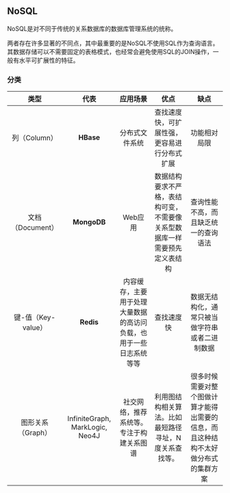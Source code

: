 ## NoSQL

NoSQL是对不同于传统的关系数据库的数据库管理系统的统称。

两者存在许多显著的不同点，其中最重要的是NoSQL不使用SQL作为查询语言。其数据存储可以不需要固定的表格模式，也经常会避免使用SQL的JOIN操作，一般有水平可扩展性的特征。

### 分类

| **类型** | **代表** | **应用场景** | **优点** | **缺点** |
| :---: | :---: | :---: | :---: | :---: |
| 列（Column） | **HBase** | 分布式文件系统 | 查找速度快，可扩展性强，更容易进行分布式扩展 | 功能相对局限 |
| 文档（Document） | **MongoDB** | Web应用 | 数据结构要求不严格，表结构可变，不需要像关系型数据库一样需要预先定义表结构 | 查询性能不高，而且缺乏统一的查询语法 |
| 键-值（Key-value） | **Redis** | 内容缓存，主要用于处理大量数据的高访问负载，也用于一些日志系统等等 | 查找速度快 | 数据无结构化，通常只被当做字符串或者二进制数据 |
| 图形关系（Graph） | InfiniteGraph, MarkLogic, Neo4J | 社交网络，推荐系统等。专注于构建关系图谱 | 利用图结构相关算法。比如最短路径寻址，N度关系查找等。 | 很多时候需要对整个图做计算才能得出需要的信息，而且这种结构不太好做分布式的集群方案 |
